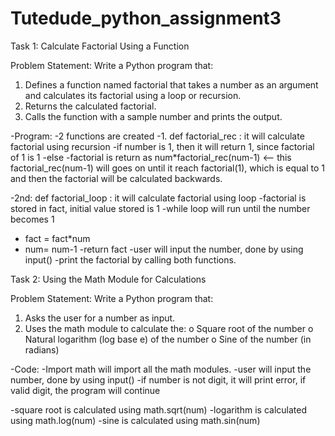 # Tutedude_python_assignment3
Task 1: Calculate Factorial Using a Function 

Problem Statement: Write a Python program that:
1.   Defines a function named factorial that takes a number as an argument and calculates its factorial using a loop or recursion.
2.   Returns the calculated factorial.
3.   Calls the function with a sample number and prints the output.

-Program:
-2 functions are created
-1. def factorial_rec : it will calculate factorial using recursion
-if number is 1, then it will return 1, since factorial of 1 is 1
-else
-factorial is return as num*factorial_rec(num-1) <-- this factorial_rec(num-1) will goes on until it reach factorial(1), which is equal to 1 and then the factorial will be calculated backwards.

-2nd: def factorial_loop : it will calculate factorial using loop
-factorial is stored in fact, initial value stored is 1
-while loop will run until the number becomes 1
-  fact = fact*num
-  num= num-1
-return fact
-user will input the number, done by using input()
-print the factorial by calling both functions.


Task 2: Using the Math Module for Calculations
 
Problem Statement: Write a Python program that:
1.   Asks the user for a number as input.
2.   Uses the math module to calculate the:
o   Square root of the number
o   Natural logarithm (log base e) of the number
o   Sine of the number (in radians)

-Code:
-Import math will import all the math modules.
-user will input the number, done by using input()
-if number is not digit, it will print error, if valid digit, the program will continue

-square root is calculated using math.sqrt(num)
-logarithm is calculated using math.log(num)
-sine is calculated using math.sin(num)

